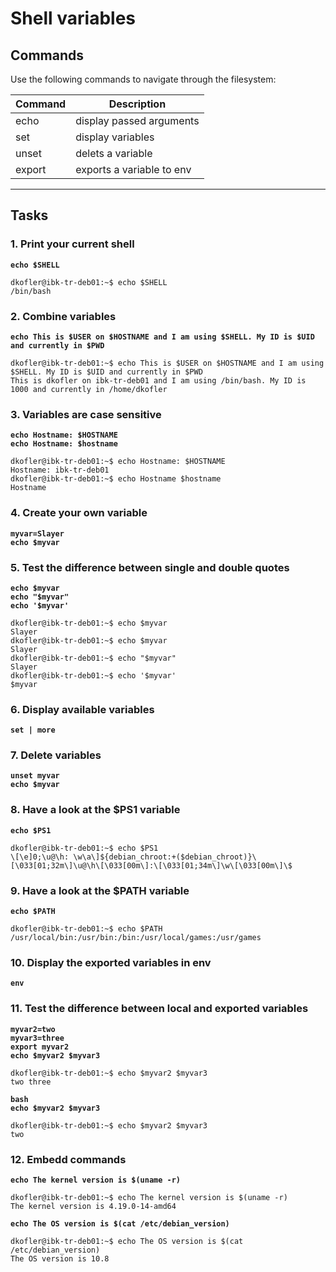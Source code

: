 # Shell variables
## Commands
Use the following commands to navigate through the filesystem:

| Command | Description |
| ---| --- |
| echo | display passed arguments |
| set | display variables |
| unset | delets a variable |
| export | exports a variable to env |
---

## Tasks
### 1. Print your current shell
**`echo $SHELL`**
```
dkofler@ibk-tr-deb01:~$ echo $SHELL
/bin/bash
```

### 2. Combine variables
**`echo This is $USER on $HOSTNAME and I am using $SHELL. My ID is $UID and currently in $PWD`**
```
dkofler@ibk-tr-deb01:~$ echo This is $USER on $HOSTNAME and I am using $SHELL. My ID is $UID and currently in $PWD
This is dkofler on ibk-tr-deb01 and I am using /bin/bash. My ID is 1000 and currently in /home/dkofler
```

### 3. Variables are case sensitive
**`echo Hostname: $HOSTNAME`**  
**`echo Hostname: $hostname`**
```
dkofler@ibk-tr-deb01:~$ echo Hostname: $HOSTNAME
Hostname: ibk-tr-deb01
dkofler@ibk-tr-deb01:~$ echo Hostname $hostname
Hostname
```

### 4. Create your own variable
**`myvar=Slayer`**  
**`echo $myvar`**

### 5. Test the difference between single and double quotes
**`echo $myvar`**  
**`echo "$myvar"`**  
**`echo '$myvar'`**
```
dkofler@ibk-tr-deb01:~$ echo $myvar
Slayer
dkofler@ibk-tr-deb01:~$ echo $myvar
Slayer
dkofler@ibk-tr-deb01:~$ echo "$myvar"
Slayer
dkofler@ibk-tr-deb01:~$ echo '$myvar'
$myvar
```

### 6. Display available variables
**`set | more`**

### 7. Delete variables
**`unset myvar`**  
**`echo $myvar`**

### 8. Have a look at the $PS1 variable
**`echo $PS1`**
```
dkofler@ibk-tr-deb01:~$ echo $PS1
\[\e]0;\u@\h: \w\a\]${debian_chroot:+($debian_chroot)}\[\033[01;32m\]\u@\h\[\033[00m\]:\[\033[01;34m\]\w\[\033[00m\]\$
```

### 9. Have a look at the $PATH variable
**`echo $PATH`**
```
dkofler@ibk-tr-deb01:~$ echo $PATH
/usr/local/bin:/usr/bin:/bin:/usr/local/games:/usr/games
```

### 10. Display the exported variables in env
**`env`**

### 11. Test the difference between local and exported variables
**`myvar2=two`**  
**`myvar3=three`**  
**`export myvar2`**  
**`echo $myvar2 $myvar3`**
```
dkofler@ibk-tr-deb01:~$ echo $myvar2 $myvar3
two three
```
**`bash`**  
**`echo $myvar2 $myvar3`**
```
dkofler@ibk-tr-deb01:~$ echo $myvar2 $myvar3
two
```

### 12. Embedd commands
**`echo The kernel version is $(uname -r)`**
```
dkofler@ibk-tr-deb01:~$ echo The kernel version is $(uname -r)
The kernel version is 4.19.0-14-amd64
```

**`echo The OS version is $(cat /etc/debian_version)`**
```
dkofler@ibk-tr-deb01:~$ echo The OS version is $(cat /etc/debian_version)
The OS version is 10.8
```